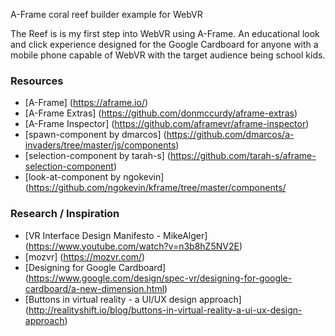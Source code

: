 A-Frame coral reef builder example for WebVR

The Reef is is my first step into WebVR using A-Frame. An educational look and click experience designed for the Google Cardboard for anyone with a mobile phone capable of WebVR with the target audience being school kids.


### Resources
* [A-Frame] (https://aframe.io/)
* [A-Frame Extras] (https://github.com/donmccurdy/aframe-extras)
* [A-Frame Inspector] (https://github.com/aframevr/aframe-inspector)
* [spawn-component by dmarcos] (https://github.com/dmarcos/a-invaders/tree/master/js/components)
* [selection-component by tarah-s] (https://github.com/tarah-s/aframe-selection-component)
* [look-at-component by ngokevin] (https://github.com/ngokevin/kframe/tree/master/components/

### Research / Inspiration
* [VR Interface Design Manifesto -  MikeAlger] (https://www.youtube.com/watch?v=n3b8hZ5NV2E)
* [mozvr] (https://mozvr.com/)
* [Designing for Google Cardboard] (https://www.google.com/design/spec-vr/designing-for-google-cardboard/a-new-dimension.html)
* [Buttons in virtual reality - a UI/UX design approach] (http://realityshift.io/blog/buttons-in-virtual-reality-a-ui-ux-design-approach)
